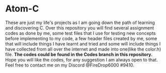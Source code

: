 # Atom-C
These are just my life's projects as I am going down the path of learning and discovering C. 
Over this repository you will find several assignment codes as done by me, some test files that I use for testing new concepts before implementing to my code, a few header files 
created by me, some that will include things I have learnt and tried and some will include things I have collected from all over the internet and made into one(like the color.h) file. 
<B>The codes could be found in the Codes branch in this repository.</B>
Hope you will like the codes, for any suggestion I am always open to that. Feel free to contact me on my Discord @FireDrop6000 #9410.
